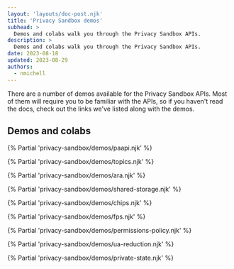 ```yaml
---
layout: 'layouts/doc-post.njk'
title: 'Privacy Sandbox demos'
subhead: >
  Demos and colabs walk you through the Privacy Sandbox APIs.
description: >
  Demos and colabs walk you through the Privacy Sandbox APIs.
date: 2023-08-18
updated: 2023-08-29
authors:
  - nmichell
---
```


There are a number of demos available for the Privacy Sandbox APIs. Most of them will require you to be familiar with the APIs, so if you haven't read the docs, check out the links we've listed along with the demos.

<p>
</p>

## Demos and colabs

{% Partial 'privacy-sandbox/demos/paapi.njk' %}

{% Partial 'privacy-sandbox/demos/topics.njk' %}

{% Partial 'privacy-sandbox/demos/ara.njk' %}

{% Partial 'privacy-sandbox/demos/shared-storage.njk' %}

{% Partial 'privacy-sandbox/demos/chips.njk' %}

{% Partial 'privacy-sandbox/demos/fps.njk' %}

{% Partial 'privacy-sandbox/demos/permissions-policy.njk' %}

{% Partial 'privacy-sandbox/demos/ua-reduction.njk' %}

{% Partial 'privacy-sandbox/demos/private-state.njk' %}

